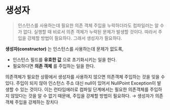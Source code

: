 # 생성자
>  인스턴스를 사용하는데 필요한 의존 객체 주입을 누락하더라도 컴파일러는 알 수가 없다. 실행할 때 비로서 의존 객체가 누락된 문제가 발생할 것이다. 따라서 주입을 강제할 방법이 필요하다. 그래서 생성자가 필요하다.

**생성자(constructor)** 는 인스턴스를 사용하는데 문제가 없도록,

- 인스턴스 필드를 **유효한 값** 으로 초기화시키는 일을 한다.
- 필요하다면 **의존 객체** 를 주입하는 일을 한다.

의존객체가 필요한 상황에서 생성자를 사용하지 않으면 의존객체 주입하는 것을 잊을 수 있다. 주입이 되지 않아 인스턴스 주소 대신 null이 있어서 NullPoint Exception이 발생할 수 있는 것이다. 이는 런타임에러로  컴파일 단계에서는 필요한 의존객체를 주입하지 않았다는 것을 알 수 없기 때문에, 주입을 강제할 방법이 필요하다. → 생성자가 의존객체 주입을 강제하는 장치다